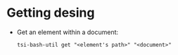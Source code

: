 # Getting desing

- Get an element within a document:

    ```
    tsi-bash-util get "<element's path>" "<document>"
    ```